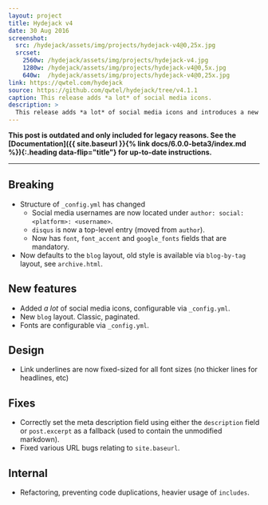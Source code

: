 ```yaml
---
layout: project
title: Hydejack v4
date: 30 Aug 2016
screenshot:
  src: /hydejack/assets/img/projects/hydejack-v4@0,25x.jpg
  srcset:
    2560w: /hydejack/assets/img/projects/hydejack-v4.jpg
    1280w: /hydejack/assets/img/projects/hydejack-v4@0,5x.jpg
    640w:  /hydejack/assets/img/projects/hydejack-v4@0,25x.jpg
link: https://qwtel.com/hydejack
source: https://github.com/qwtel/hydejack/tree/v4.1.1
caption: This release adds *a lot* of social media icons.
description: >
  This release adds *a lot* of social media icons and introduces a new default layout. It also breaks things, hence a new major release number.
---
```


**This post is outdated and only included for legacy reasons.
See the [Documentation]({{ site.baseurl }}{% link docs/6.0.0-beta3/index.md %}){:.heading data-flip="title"} for up-to-date instructions.**

***

## Breaking
* Structure of `_config.yml` has changed
  * Social media usernames are now located under `author: social: <platform>: <username>`.
  * `disqus` is now a top-level entry (moved from `author`).
  * Now has `font`, `font_accent` and `google_fonts` fields that are mandatory.
* Now defaults to the `blog` layout, old style is available via `blog-by-tag` layout, see `archive.html`.

## New features
* Added *a lot* of social media icons, configurable via `_config.yml`.
* New `blog` layout. Classic, paginated.
* Fonts are configurable via `_config.yml`.

## Design
* Link underlines are now fixed-sized for all font sizes (no thicker lines for headlines, etc)

## Fixes
* Correctly set the meta description field using either the `description` field or `post.excerpt` as a fallback (used to contain the unmodified markdown).
* Fixed various URL bugs relating to `site.baseurl`.

## Internal
* Refactoring, preventing code duplications, heavier usage of `includes`.
